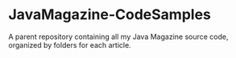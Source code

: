 # JavaMagazine-CodeSamples
A parent repository containing all my Java Magazine source code, organized by folders for each article.
